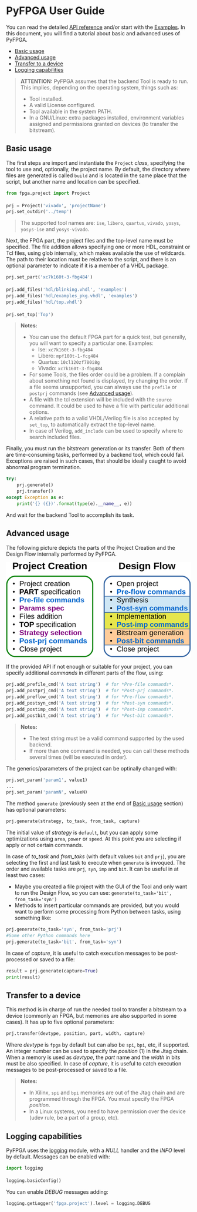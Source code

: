 # PyFPGA User Guide

You can read the detailed [API reference](api-reference.md) and/or start with
the [Examples](../examples). In this document, you will find a tutorial about
basic and advanced uses of PyFPGA.

* [Basic usage](#basic-usage)
* [Advanced usage](#advanced-usage)
* [Transfer to a device](#transfer-to-a-device)
* [Logging capabilities](#logging-capabilities)

> **ATTENTION:**
> PyFPGA assumes that the backend Tool is ready to run.
> This implies, depending on the operating system, things such as:
> * Tool installed.
> * A valid License configured.
> * Tool available in the system PATH.
> * In a GNU/Linux: extra packages installed, environment variables assigned
> and permissions granted on devices (to transfer the bitstream).

## Basic usage

The first steps are import and instantiate the `Project` *class*, specifying
the tool to use and, optionally, the project name. By default, the directory
where files are generated is called `build` and is located in the same place
that the script, but another name and location can be specified.

```py
from fpga.project import Project

prj = Project('vivado', 'projectName')
prj.set_outdir('../temp')
```

> The supported tool names are: `ise`, `libero`, `quartus`, `vivado`,
> `yosys`, `yosys-ise` and `yosys-vivado`.

Next, the FPGA part, the project files and the top-level name must be
specified. The file addition allows specifying one or more HDL, constraint or
Tcl files, using glob internally, which makes available the use of wildcards.
The path to their location must be relative to the script, and there is an
optional parameter to indicate if it is a member of a VHDL package.

```py
prj.set_part('xc7k160t-3-fbg484')

prj.add_files('hdl/blinking.vhdl', 'examples')
prj.add_files('hdl/examples_pkg.vhdl', 'examples')
prj.add_files('hdl/top.vhdl')

prj.set_top('Top')
```

> **Notes:**
> * You can use the default FPGA part for a quick test, but generally, you
> will want to specify a particular one. Examples:
>     * Ise: `xc7k160t-3-fbg484`
>     * Libero: `mpf100t-1-fcg484`
>     * Quartus: `10cl120zf780i8g`
>     * Vivado: `xc7k160t-3-fbg484`
> * For some Tools, the files order could be a problem.
> If a complain about something not found is displayed, try changing the
> order.
> If a file seems unsupported, you can always use the `prefile` or `postprj`
> commands (see [Advanced usage](#advanced-usage)).
> * A file with the tcl extension will be included with the `source` command.
> It could be used to have a file with particular additional options.
> * A relative path to a valid VHDL/Verilog file is also accepted by
> `set_top`, to automatically extract the top-level name.
> * In case of Verilog, `add_include` can be used to specify where to search
> included files.

Finally, you must run the bitstream generation or its transfer. Both of them
are time-consuming tasks, performed by a backend tool, which could fail.
Exceptions are raised in such cases, that should be ideally caught to avoid
abnormal program termination.

```py
try:
    prj.generate()
    prj.transfer()
except Exception as e:
    print('{} ({})'.format(type(e).__name__, e))
```

And wait for the backend Tool to accomplish its task.

## Advanced usage

The following picture depicts the parts of the Project Creation and the Design
Flow internally performed by PyFPGA.

![Tcl Structure](images/tcl-structure.png)

If the provided API if not enough or suitable for your project, you can
specify additional *commands* in different parts of the flow, using:

```py
prj.add_prefile_cmd('A text string')  # for *Pre-file commands*.
prj.add_postprj_cmd('A text string')  # for *Post-prj commands*.
prj.add_preflow_cmd('A text string')  # for *Pre-flow commands*.
prj.add_postsyn_cmd('A text string')  # for *Post-syn commands*.
prj.add_postimp_cmd('A text string')  # for *Post-imp commands*.
prj.add_postbit_cmd('A text string')  # for *Post-bit commands*.
```

> **Notes:**
> * The text string must be a valid command supported by the used backend.
> * If more than one command is needed, you can call these methods several
> times (will be executed in order).

The generics/parameters of the project can be optinally changed with:

```py
prj.set_param('param1', value1)
...
prj.set_param('paramN', valueN)
```

The method `generate` (previously seen at the end of
[Basic usage](#basic-usage) section) has optional parameters:

```py
prj.generate(strategy, to_task, from_task, capture)
```

The initial value of *strategy* is `default`, but you can apply some
optimizations using `area`, `power` or `speed`. At this point you are
selecting if apply or not certain commands.

In case of *to_task* and *from_taks* (with default values `bit` and `prj`),
you are selecting the first and last task to execute when `generate` is
invoqued. The order and available tasks are `prj`, `syn`, `imp` and `bit`.
It can be useful in at least two cases:
* Maybe you created a file project with the GUI of the Tool and only want to
run the Design Flow, so you can use: `generate(to_task='bit', from_task='syn')`
* Methods to insert particular commands are provided, but you would want to
perform some processing from Python between tasks, using something like:
```py
prj.generate(to_task='syn', from_task='prj')
#Some other Python commands here
prj.generate(to_task='bit', from_task='syn')
```

In case of *capture*, it is useful to catch execution messages to be
post-processed or saved to a file:
```py
result = prj.generate(capture=True)
print(result)
```

## Transfer to a device

This method is in charge of run the needed tool to transfer a bitstream to a
device (commonly an FPGA, but memories are also supported in some cases).
It has up to five optional parameters:

```py
prj.transfer(devtype, position, part, width, capture)
```

Where *devtype* is `fpga` by default but can also be `spi`, `bpi`, etc, if
supported. An integer number can be used to specify the *position* (1) in the
Jtag chain. When a memory is used as *devtype*, the *part* name and the
*width* in bits must be also specified. In case of *capture*, it is useful to
catch execution messages to be post-processed or saved to a file.

> **Notes:**
> * In Xilinx, `spi` and `bpi` memories are out of the Jtag chain and are
programmed through the FPGA. You must specify the FPGA *position*.
> * In a Linux systems, you need to have permission over the device
> (udev rule, be a part of a group, etc).

## Logging capabilities

PyFPGA uses the [logging](https://docs.python.org/3/library/logging.html)
module, with a *NULL* handler and the *INFO* level by default.
Messages can be enabled with:

```py
import logging

logging.basicConfig()
```

You can enable *DEBUG* messages adding:

```py
logging.getLogger('fpga.project').level = logging.DEBUG
```
